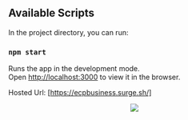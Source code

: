 ## Available Scripts

In the project directory, you can run:

### `npm start`

Runs the app in the development mode.<br />
Open [http://localhost:3000](http://localhost:3000) to view it in the browser.

Hosted Url: [https://ecpbusiness.surge.sh/]


<p align="center"> 
  <img src="./src/images/Frontpage.gif"></img>    
</p>

